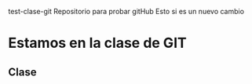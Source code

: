 test-clase-git
Repositorio para probar gitHub
Esto si es un nuevo cambio


# Estamos en la clase de GIT 




## Clase
